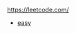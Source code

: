 https://leetcode.com/

* [easy](https://github.com/vacu9708/Algorithm/tree/main/Algorithm%20traning/Leetcode/easy)
